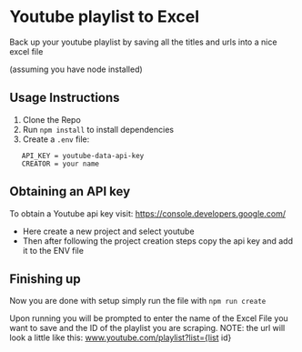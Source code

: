 # Youtube playlist to Excel

Back up your youtube playlist by saving all the titles and urls into a nice excel file

(assuming you have node installed)

## Usage Instructions

1. Clone the Repo
2. Run `npm install` to install dependencies
3. Create a `.env` file:

```
   API_KEY = youtube-data-api-key
   CREATOR = your name
```

## Obtaining an API key

To obtain a Youtube api key visit:
https://console.developers.google.com/

- Here create a new project and select youtube
- Then after following the project creation steps copy the api key and add it to the ENV file

## Finishing up

Now you are done with setup simply run the file with
`npm run create`

Upon running you will be prompted to enter the name of the Excel File you want to save
and the ID of the playlist you are scraping.
NOTE: the url will look a little like this: www.youtube.com/playlist?list={list id}
